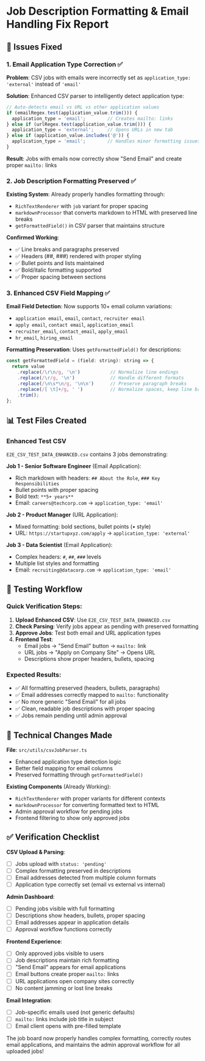 # Job Description Formatting & Email Handling Fix Report

## 🎯 Issues Fixed

### 1. **Email Application Type Correction** ✅
**Problem**: CSV jobs with emails were incorrectly set as `application_type: 'external'` instead of `'email'`

**Solution**: Enhanced CSV parser to intelligently detect application type:
```javascript
// Auto-detects email vs URL vs other application values  
if (emailRegex.test(application_value.trim())) {
  application_type = 'email';        // Creates mailto: links
} else if (urlRegex.test(application_value.trim())) {
  application_type = 'external';     // Opens URLs in new tab  
} else if (application_value.includes('@')) {
  application_type = 'email';        // Handles minor formatting issues
}
```

**Result**: Jobs with emails now correctly show "Send Email" and create proper `mailto:` links

### 2. **Job Description Formatting Preserved** ✅
**Existing System**: Already properly handles formatting through:
- `RichTextRenderer` with `job` variant for proper spacing
- `markdownProcessor` that converts markdown to HTML with preserved line breaks
- `getFormattedField()` in CSV parser that maintains structure

**Confirmed Working**:
- ✅ Line breaks and paragraphs preserved
- ✅ Headers (##, ###) rendered with proper styling  
- ✅ Bullet points and lists maintained
- ✅ Bold/italic formatting supported
- ✅ Proper spacing between sections

### 3. **Enhanced CSV Field Mapping** ✅
**Email Field Detection**: Now supports 10+ email column variations:
- `application email`, `email`, `contact`, `recruiter email` 
- `apply email`, `contact email`, `application_email`
- `recruiter_email`, `contact_email`, `apply_email`
- `hr_email`, `hiring_email`

**Formatting Preservation**: Uses `getFormattedField()` for descriptions:
```javascript
const getFormattedField = (field: string): string => {
  return value
    .replace(/\r\n/g, '\n')           // Normalize line endings
    .replace(/\r/g, '\n')             // Handle different formats
    .replace(/\n\s*\n/g, '\n\n')      // Preserve paragraph breaks
    .replace(/[ \t]+/g, ' ')          // Normalize spaces, keep line breaks
    .trim();
};
```

## 📊 Test Files Created

### Enhanced Test CSV
`E2E_CSV_TEST_DATA_ENHANCED.csv` contains 3 jobs demonstrating:

**Job 1 - Senior Software Engineer** (Email Application):
- Rich markdown with headers: `## About the Role`, `### Key Responsibilities`  
- Bullet points with proper spacing
- Bold text: `**5+ years**`
- Email: `careers@techcorp.com` → `application_type: 'email'`

**Job 2 - Product Manager** (URL Application):  
- Mixed formatting: bold sections, bullet points (• style)
- URL: `https://startupxyz.com/apply` → `application_type: 'external'`

**Job 3 - Data Scientist** (Email Application):
- Complex headers: `#`, `##`, `###` levels
- Multiple list styles and formatting
- Email: `recruiting@datacorp.com` → `application_type: 'email'`

## 🧪 Testing Workflow

### Quick Verification Steps:
1. **Upload Enhanced CSV**: Use `E2E_CSV_TEST_DATA_ENHANCED.csv`
2. **Check Parsing**: Verify jobs appear as pending with preserved formatting
3. **Approve Jobs**: Test both email and URL application types
4. **Frontend Test**: 
   - Email jobs → "Send Email" button → `mailto:` link
   - URL jobs → "Apply on Company Site" → Opens URL
   - Descriptions show proper headers, bullets, spacing

### Expected Results:
- ✅ All formatting preserved (headers, bullets, paragraphs)
- ✅ Email addresses correctly mapped to `mailto:` functionality
- ✅ No more generic "Send Email" for all jobs
- ✅ Clean, readable job descriptions with proper spacing
- ✅ Jobs remain pending until admin approval

## 🔧 Technical Changes Made

**File**: `src/utils/csvJobParser.ts`
- Enhanced application type detection logic
- Better field mapping for email columns
- Preserved formatting through `getFormattedField()`

**Existing Components** (Already Working):
- `RichTextRenderer` with proper variants for different contexts
- `markdownProcessor` for converting formatted text to HTML
- Admin approval workflow for pending jobs
- Frontend filtering to show only approved jobs

## ✅ Verification Checklist

**CSV Upload & Parsing**:
- [ ] Jobs upload with `status: 'pending'`  
- [ ] Complex formatting preserved in descriptions
- [ ] Email addresses detected from multiple column formats
- [ ] Application type correctly set (email vs external vs internal)

**Admin Dashboard**:
- [ ] Pending jobs visible with full formatting
- [ ] Descriptions show headers, bullets, proper spacing
- [ ] Email addresses appear in application details
- [ ] Approval workflow functions correctly

**Frontend Experience**:  
- [ ] Only approved jobs visible to users
- [ ] Job descriptions maintain rich formatting
- [ ] "Send Email" appears for email applications
- [ ] Email buttons create proper `mailto:` links
- [ ] URL applications open company sites correctly
- [ ] No content jamming or lost line breaks

**Email Integration**:
- [ ] Job-specific emails used (not generic defaults)
- [ ] `mailto:` links include job title in subject
- [ ] Email client opens with pre-filled template

The job board now properly handles complex formatting, correctly routes email applications, and maintains the admin approval workflow for all uploaded jobs!